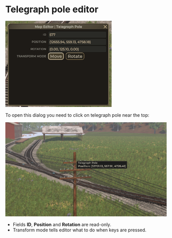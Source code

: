 # Telegraph pole editor

![Editor](Images/telegraphPoleEditor.png)

To open this dialog you need to click on telegraph pole near the top:

![alt text](Images/telegraphPole.png)

-   Fields **ID**, **Position** and **Rotation** are read-only.
-   Transform mode tells editor what to do when keys are pressed.
